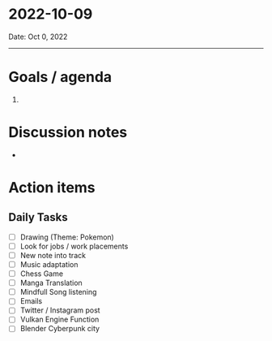 
# 2022-10-09

Date: Oct 0, 2022

---

# Goals / agenda
1. 

# Discussion notes
- 

# Action items
## Daily Tasks
- [ ] Drawing (Theme: Pokemon)
- [ ] Look for jobs / work placements
- [ ] New note into track
- [ ] Music adaptation
- [ ] Chess Game
- [ ] Manga Translation
- [ ] Mindfull Song listening
- [ ] Emails
- [ ] Twitter / Instagram post
- [ ] Vulkan Engine Function
- [ ] Blender Cyberpunk city
